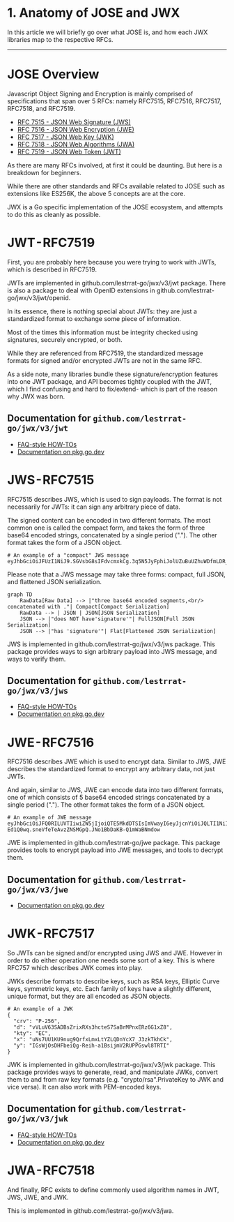 # 1. Anatomy of JOSE and JWX

In this article we will briefly go over what JOSE is, and how each JWX libraries map to the respective RFCs.

---

# JOSE Overview

Javascript Object Signing and Encryption is mainly comprised of specifications that span over 5 RFCs: namely RFC7515, RFC7516, RFC7517, RFC7518, and RFC7519.

* [RFC 7515 - JSON Web Signature (JWS)](https://tools.ietf.org/html/rfc7515)
* [RFC 7516 - JSON Web Encryption (JWE)](https://tools.ietf.org/html/rfc7516)
* [RFC 7517 - JSON Web Key (JWK)](https://tools.ietf.org/html/rfc7517)
* [RFC 7518 - JSON Web Algorithms (JWA)](https://tools.ietf.org/html/rfc7518)
* [RFC 7519 - JSON Web Token (JWT)](https://tools.ietf.org/html/rfc7519)

As there are many RFCs involved, at first it could be daunting. But here is a breakdown for beginners.

While there are other standards and RFCs available related to JOSE such as extensions like ES256K, the above 5 concepts are at the core.

JWX is a Go specific implementation of the JOSE ecosystem, and attempts to do this as cleanly as possible.

# JWT - RFC7519

First, you are probably here because you were trying to work with JWTs, which is described in RFC7519. 

JWTs are implemented in github.com/lestrrat-go/jwx/v3/jwt package. There is also a package to deal with OpenID extensions in github.com/lestrrat-go/jwx/v3/jwt/openid. 

In its essence, there is nothing special about JWTs: they are just a standardized format to exchange some piece of information.

Most of the times this information must be integrity checked using signatures, securely encrypted, or both.

While they are referenced from RFC7519, the standardized message formats for signed and/or encrypted JWTs are not in the same RFC.

As a side note, many libraries bundle these signature/encryption features into one JWT package, and API becomes tightly coupled with the JWT, which I find confusing and hard to fix/extend- which is part of the reason why JWX was born.

## Documentation for `github.com/lestrrat-go/jwx/v3/jwt`

* [FAQ-style HOW-TOs](./01-jwt.md)
* [Documentation on pkg.go.dev](https://pkg.go.dev/github.com/lestrrat-go/jwx/v3/jwt)

# JWS - RFC7515

RFC7515 describes JWS, which is used to sign payloads. The format is not necessarily for JWTs: it can sign any arbitrary piece of data.

The signed content can be encoded in two different formats. The most common one is called the compact form, and takes the form of three base64 encoded strings, concatenated by a single period ("."). The other format takes the form of a JSON object.

```
# An example of a "compact" JWS message
eyJhbGciOiJFUzI1NiJ9.SGVsbG8sIFdvcmxkCg.3q5N5JyFphiJolUZuBuUZhuWDfmLDR__rZe3lnuaxWe3bfrfvJS9HmUUhie56NqkyN7vjOl8hm6tzJKTc2oNsg
```

Please note that a JWS message may take three forms: compact, full JSON, and flattened JSON serialization.

```mermaid
graph TD
    RawData[Raw Data] --> |"three base64 encoded segments,<br/> concatenated with ."| Compact[Compact Serialization]
    RawData --> | JSON | JSON[JSON Serialization]
    JSON --> |"does NOT have'signature'"| FullJSON[Full JSON Serialization]
    JSON --> |"has 'signature'"| Flat[Flattened JSON Serialization]
```

JWS is implemented in github.com/lestrrat-go/jwx/v3/jws package. This package provides ways to sign arbitrary payload into JWS message, and ways to verify them.

## Documentation for `github.com/lestrrat-go/jwx/v3/jws`

* [FAQ-style HOW-TOs](./02-jws.md)
* [Documentation on pkg.go.dev](https://pkg.go.dev/github.com/lestrrat-go/jwx/v3/jws)

# JWE - RFC7516

RFC7516 describes JWE which is used to encrypt data. Similar to JWS, JWE describes the standardized format to encrypt any arbitrary data, not just JWTs.

And again, similar to JWS, JWE can encode data into two different formats, one of which consists of 5 base64 encoded strings concatenated by a single period ("."). The other format takes the form of a JSON object.

```
# An example of JWE message
eyJhbGciOiJFQ0RILUVTIiwiZW5jIjoiQTE5MkdDTSIsImVwayI6eyJjcnYiOiJQLTI1NiIsImt0eSI6IkVDIiwieCI6IndMckhLNnBTLXZzdmhQZUNfNTN0ZWpxYzZIZUFsMllRWDRmY1hPNGV1bmciLCJ5IjoiV2V3bFdKazJ4QWJYSXE3WFJ6aVlZa2lxMjJfOF9TQ0VsbTA1Vm1iUGhFWSJ9fQ..7UTcbVpz-Ed1Q0wq.sneVfeTeAvzZNSMGpQ.JNo1BbDaKB-Q1mWaBNmdow
```

JWE is implemented in github.com/lestrrat-go/jwe package. This package provides tools to encrypt payload into JWE messages, and tools to decrypt them.

## Documentation for `github.com/lestrrat-go/jwx/v3/jwe`

* [Documentation on pkg.go.dev](https://pkg.go.dev/github.com/lestrrat-go/jwx/v3/jwe)

# JWK - RFC7517

So JWTs can be signed and/or encrypted using JWS and JWE. However in order to do either operation one needs some sort of a key. This is where RFC757 which describes JWK comes into play.

JWKs describe formats to describe keys, such as RSA keys, Elliptic Curve keys, symmetric keys, etc. Each family of keys have a slightly different, unique format, but they are all encoded as JSON objects. 

```
# An example of a JWK
{
  "crv": "P-256",
  "d": "vVLuV63SADBsZrixRXs3hcteS7SaBrMPnxERz6G1xZ8",
  "kty": "EC",
  "x": "uNs7UU1KU9nug9QrfxLmxLtYZLQDnYcX7_J3zkTkhCk",
  "y": "IGsWjOsDHFbeiQg-Reih-a1BsijmV2RUPPGswl8TRTI"
}
```

JWK is implemented in github.com/lestrrat-go/jwx/v3/jwk package. This package provides ways to generate, read, and manipulate JWKs, convert them to and from raw key formats (e.g. "crypto/rsa".PrivateKey to JWK and vice versa). It can also work with PEM-encoded keys.

## Documentation for `github.com/lestrrat-go/jwx/v3/jwk`

* [FAQ-style HOW-TOs](./04-jwk.md)
* [Documentation on pkg.go.dev](https://pkg.go.dev/github.com/lestrrat-go/jwx/v3/jwk)

# JWA - RFC7518

And finally, RFC exists to define commonly used algorithm names in JWT, JWS, JWE, and JWK. 

This is implemented in github.com/lestrrat-go/jwx/v3/jwa.
